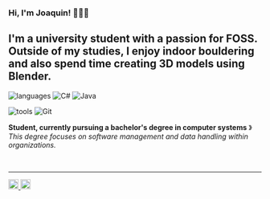 ### Hi, I'm Joaquin! 🧑🏽‍💻
I'm a university student with a passion for FOSS. Outside of my studies, I enjoy indoor bouldering and also spend time creating 3D models using Blender.
----

![languages](https://img.shields.io/static/v1?label=&message=Languages:&color=111&style=flat-square)
![C#](https://img.shields.io/badge/C%23-003366?style=for-the-badge&logo=c-sharp&logoColor=white)
![Java](https://img.shields.io/badge/Java-8B0000?style=for-the-badge&logo=java&logoColor=white)


![tools](https://img.shields.io/static/v1?label=&message=Tools:&color=111&style=flat-square)
![Git](https://img.shields.io/static/v1?logo=git&label=&message=Git&color=36465D&logoColor=AAA&style=flat-square)
&nbsp;&nbsp;&nbsp;

**Student, currently pursuing a bachelor's degree in computer systems** &#12299;_This degree focuses on software management and data handling within organizations._

<br/>

----
<a href="mailto:joaquinattademo@gmail.com">
  <img alt="My e-mail" width="20px" src="https://simpleicons.now.sh/gmail/f70505" />
</a>
<a href="https://mastodon.social/@jqn7">
  <img alt="Mastodon" width="20px" src="https://simpleicons.now.sh/mastodon/034098" />
</a>
